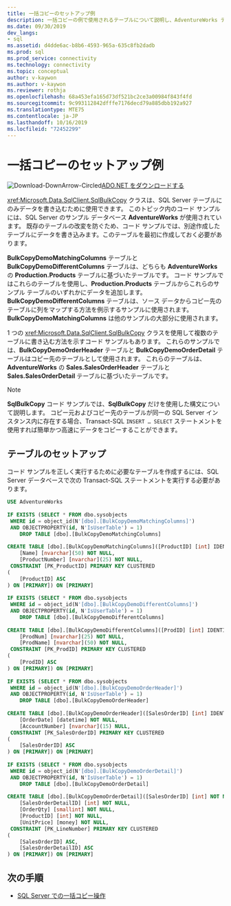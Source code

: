 ```yaml
---
title: 一括コピーのセットアップ例
description: 一括コピーの例で使用されるテーブルについて説明し、AdventureWorks データベースにテーブルを作成するための SQL スクリプトを示します。
ms.date: 09/30/2019
dev_langs:
- sql
ms.assetid: d4dde6ac-b8b6-4593-965a-635c8fb2dadb
ms.prod: sql
ms.prod_service: connectivity
ms.technology: connectivity
ms.topic: conceptual
author: v-kaywon
ms.author: v-kaywon
ms.reviewer: rothja
ms.openlocfilehash: 68a453efa165d73df521bc2ce3a00984f843f4fd
ms.sourcegitcommit: 9c993112842dfffe7176decd79a885dbb192a927
ms.translationtype: MTE75
ms.contentlocale: ja-JP
ms.lasthandoff: 10/16/2019
ms.locfileid: "72452299"
---
```

# <a name="bulk-copy-example-setup"></a>一括コピーのセットアップ例

![Download-DownArrow-Circled](../../../ssdt/media/download.png)[ADO.NET をダウンロードする](../../sql-connection-libraries.md#anchor-20-drivers-relational-access)

<xref:Microsoft.Data.SqlClient.SqlBulkCopy> クラスは、SQL Server テーブルにのみデータを書き込むために使用できます。 このトピック内のコード サンプルには、SQL Server のサンプル データベース **AdventureWorks** が使用されています。 既存のテーブルの改変を防ぐため、コード サンプルでは、別途作成したテーブルにデータを書き込みます。このテーブルを最初に作成しておく必要があります。  
  
**BulkCopyDemoMatchingColumns** テーブルと **BulkCopyDemoDifferentColumns** テーブルは、どちらも **AdventureWorks** の **Production.Products** テーブルに基づいたテーブルです。 コード サンプルではこれらのテーブルを使用し、**Production.Products** テーブルからこれらのサンプル テーブルのいずれかにデータを追加します。 **BulkCopyDemoDifferentColumns** テーブルは、ソース データからコピー先のテーブルに列をマップする方法を例示するサンプルに使用されます。**BulkCopyDemoMatchingColumns** は他のサンプルの大部分に使用されます。  
  
1 つの <xref:Microsoft.Data.SqlClient.SqlBulkCopy> クラスを使用して複数のテーブルに書き込む方法を示すコード サンプルもあります。 これらのサンプルでは、**BulkCopyDemoOrderHeader** テーブルと **BulkCopyDemoOrderDetail** テーブルはコピー先のテーブルとして使用されます。 これらのテーブルは、**AdventureWorks** の **Sales.SalesOrderHeader** テーブルと **Sales.SalesOrderDetail** テーブルに基づいたテーブルです。  
  
> [!NOTE]
>  **SqlBulkCopy** コード サンプルでは、**SqlBulkCopy** だけを使用した構文について説明します。 コピー元およびコピー先のテーブルが同一の SQL Server インスタンス内に存在する場合、Transact-SQL `INSERT … SELECT` ステートメントを使用すれば簡単かつ高速にデータをコピーすることができます。  
  
## <a name="table-setup"></a>テーブルのセットアップ  
コード サンプルを正しく実行するために必要なテーブルを作成するには、SQL Server データベースで次の Transact-SQL ステートメントを実行する必要があります。  
  
```sql
USE AdventureWorks  
  
IF EXISTS (SELECT * FROM dbo.sysobjects   
 WHERE id = object_id(N'[dbo].[BulkCopyDemoMatchingColumns]')  
 AND OBJECTPROPERTY(id, N'IsUserTable') = 1)  
    DROP TABLE [dbo].[BulkCopyDemoMatchingColumns]  
  
CREATE TABLE [dbo].[BulkCopyDemoMatchingColumns]([ProductID] [int] IDENTITY(1,1) NOT NULL,  
    [Name] [nvarchar](50) NOT NULL,  
    [ProductNumber] [nvarchar](25) NOT NULL,  
 CONSTRAINT [PK_ProductID] PRIMARY KEY CLUSTERED  
(  
    [ProductID] ASC  
) ON [PRIMARY]) ON [PRIMARY]  
  
IF EXISTS (SELECT * FROM dbo.sysobjects   
 WHERE id = object_id(N'[dbo].[BulkCopyDemoDifferentColumns]')  
 AND OBJECTPROPERTY(id, N'IsUserTable') = 1)  
    DROP TABLE [dbo].[BulkCopyDemoDifferentColumns]  
  
CREATE TABLE [dbo].[BulkCopyDemoDifferentColumns]([ProdID] [int] IDENTITY(1,1) NOT NULL,  
    [ProdNum] [nvarchar](25) NOT NULL,  
    [ProdName] [nvarchar](50) NOT NULL,  
 CONSTRAINT [PK_ProdID] PRIMARY KEY CLUSTERED  
(  
    [ProdID] ASC  
) ON [PRIMARY]) ON [PRIMARY]  
  
IF EXISTS (SELECT * FROM dbo.sysobjects   
 WHERE id = object_id(N'[dbo].[BulkCopyDemoOrderHeader]')  
 AND OBJECTPROPERTY(id, N'IsUserTable') = 1)  
    DROP TABLE [dbo].[BulkCopyDemoOrderHeader]  
  
CREATE TABLE [dbo].[BulkCopyDemoOrderHeader]([SalesOrderID] [int] IDENTITY(1,1) NOT NULL,  
    [OrderDate] [datetime] NOT NULL,  
    [AccountNumber] [nvarchar](15) NULL,  
 CONSTRAINT [PK_SalesOrderID] PRIMARY KEY CLUSTERED  
(  
    [SalesOrderID] ASC  
) ON [PRIMARY]) ON [PRIMARY]  
  
IF EXISTS (SELECT * FROM dbo.sysobjects   
 WHERE id = object_id(N'[dbo].[BulkCopyDemoOrderDetail]')  
 AND OBJECTPROPERTY(id, N'IsUserTable') = 1)  
    DROP TABLE [dbo].[BulkCopyDemoOrderDetail]  
  
CREATE TABLE [dbo].[BulkCopyDemoOrderDetail]([SalesOrderID] [int] NOT NULL,  
    [SalesOrderDetailID] [int] NOT NULL,  
    [OrderQty] [smallint] NOT NULL,  
    [ProductID] [int] NOT NULL,  
    [UnitPrice] [money] NOT NULL,  
 CONSTRAINT [PK_LineNumber] PRIMARY KEY CLUSTERED  
(  
    [SalesOrderID] ASC,  
    [SalesOrderDetailID] ASC  
) ON [PRIMARY]) ON [PRIMARY]  
```  
  
## <a name="next-steps"></a>次の手順
- [SQL Server での一括コピー操作](bulk-copy-operations-sql-server.md)
